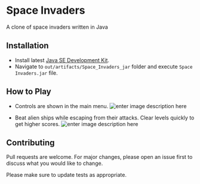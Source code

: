 
# Space Invaders

A clone of space invaders written in Java

## Installation
- Install latest [Java SE Development Kit](https://www.oracle.com/java/technologies/downloads/).
- Navigate to `out/artifacts/Space_Invaders_jar` folder and execute `Space Invaders.jar` file.

## How to Play
- Controls are shown in the main menu.
![enter image description here](https://lh3.googleusercontent.com/jpbhI28h3M-cAPY6cVIvMcj9xYM-hDeCJNPqMu6BRO9pIJf6PhifH1GyrPxLthBT5LxJ4Uta3tquCkN0YkkvDz_cdwT9ailwoP6y-WjPFvQJh_VHyBaE8r6dJ5lMsjM1tmS_QICbhXKvo5euNkdC78T1vno6XAZP5mG7y1sinFpsWq6ykr9jRWqLwZsPvGaIXK6yEoY0J_w0BVerK5wmHMCMqqU8POouqIkPXeEp2LcmHLNuHI587XFKfn9fKv8K98aAa8tbbqTDBUo3IxlY08o488FDkrg_F4ze2HNpz2X5pnlGYCA-Bi7F7ToIuCSwwbudqw8AcuY1oLwguTl9PCA0BHUM7Aa6KBbhBqMfzq3j8rLsECqbCOlDSSeMF1FJPLQeSJBiAvq2u7YnmEAQ4U60RBE73g28xvgvsgOOma69QgeRuGWJGB-sDanGlm8OpoT34C-CnHle_L20ubXDVnIFJcMTMgjmq-OdEauowTcS_eykEKs_TarTDB1GZWj3jygsGF1cSSkZp4g0fWlsxG_S-fnrSrjBP7KMjggUBi0Kc2FVyPmxlEA-HwemCwgJn3Tse2L3SrDYN4TJZQ6oeJHeJJnSwNFb05nHYEd2prsA5SyzcDv3WQGBVzwtC1rUHmL1eteijGkQaHreqx1GZHWAlqRAxR_dBwg-ynF8qtO9siSMqddFAo5fcKVHgk6U9mRhsjHF7U926_WHMS3r3u-J-G5Mn6Yc7HPZPeJ7Kx3pWEH_SXOP-sUR7pi8VIk3qxzaSJjU6cPdVOBF5XgRnJLw4BuHkaFU=w1920-h1003-no?authuser=0)

- Beat alien ships while escaping from their attacks. Clear levels quickly to get higher scores.
![enter image description here](https://lh3.googleusercontent.com/t2c1PmlvlcbmAvle3FoDrFEFXqf8U-n0v0fj8adruZc2-CpLYPbBMSb-fl_wgVVajEb1jtSJGROLEuCPsvwJfmA9L169TcjUiePbd4YYo_SqZahazT8cLThtbRwQ_0S341slPzBQ58BcpS4_IuXtoYB7gh_1JItBsPFfQn4KRXroJcbyaGvY99X8Xy59VoplJ2YBlbFH1yyJBh3rmZ9KX4tCm7WDxe5ZmQhsQNasBTUl-Q1iWqyh2SGOHh5vDEc2KfLdP_3yGr8cyFBbtQUFz4hI0i9DDRemxMVcWb6P2skhop1vqsJKBCodTQ-pQPwpUEkdIH-23PmMYpUzhwD4MCJkwDMZVmVEV73U7GENgUAgXsqD4rWsGFlBpIJHQfRk---YOmXqyV1Ggo5y1ltebd_XPhsH-gKGRU10L2CaOUlGgyo2FYEONDQ0OLMLT0hfsp8aDLIV1IgjfxDwNP6LdL5e8ylIkVrG2vum1_KEWedeGCvULbPwPpvORFO3yKrauMy-It8z5Y5IA4WdG13E9amuhfv1AwkVPr4pFAKI00xiiB4NDFRRZNdSOvTikTJidbR4Z2YDcNoCiAqAe-5WyYe0DP0q1PjRe-7PBMX6CAt2J2lMxqrDKmlZCYKwJlmMPv-IHmifpCpoF23Xyi-fLyg4r-dc3_LYNWU1ifuUI98mPgeYDqnb9lljB6yYKaLZrVDKjWFVdO6QYp5z73IFuD_Kr7l9q9mOdz5D8qsOYnJZ2RwkjYGv6ZH8kmyHMtNtmj_m-8_C4JhdTkI8qxvf1Bdo0VBeBzyL=w1920-h1001-no?authuser=0)

## Contributing
Pull requests are welcome. For major changes, please open an issue first to discuss what you would like to change.

Please make sure to update tests as appropriate.
